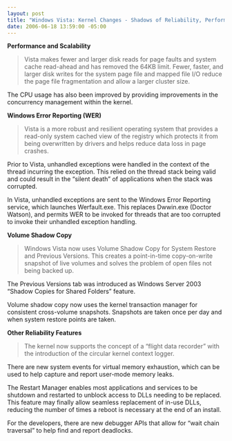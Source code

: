 ```yaml
---
layout: post
title: "Windows Vista: Kernel Changes - Shadows of Reliability, Performance and Scalability"
date: 2006-06-18 13:59:00 -05:00
---
```


<p><strong>Performance and Scalability</strong></p>


> <p>Vista makes fewer and larger disk reads for page faults and system cache read-ahead and has removed the 64KB limit. Fewer, faster, and larger disk writes for the system page file and mapped file I/O reduce the page file fragmentation and allow a larger cluster size.</p>
<p>The CPU usage has also been improved by providing improvements in the concurrency management within the kernel. </p>


<p dir="ltr"><strong>Windows Error Reporting (WER)</strong></p>


> <p dir="ltr">Vista is a more robust and resilient operating system that provides a read-only system cached view of the registry which protects it from being overwritten by drivers and helps reduce data loss in page crashes.</p>
<p dir="ltr">Prior to Vista, unhandled exceptions were handled in the context of the thread incurring the exception. This relied on the thread stack being valid and could result in the “silent death” of applications when the stack was corrupted.</p>
<p dir="ltr">In Vista, unhandled exceptions are sent to the Windows Error Reporting service, which launches Werfault.exe. This replaces Dwwin.exe (Doctor Watson), and permits WER to be invoked for threads that are too corrupted to invoke their unhandled exception handling.</p>


<p dir="ltr"><strong>Volume Shadow Copy</strong></p>


> <p dir="ltr">Windows Vista now uses Volume Shadow Copy for System Restore and Previous Versions. This creates a point-in-time copy-on-write snapshot of live volumes and solves the problem of open files not being backed up.</p>
<p dir="ltr">The Previous Versions tab was introduced as Windows Server 2003 “Shadow Copies for Shared Folders” feature.</p>
<p dir="ltr">Volume shadow copy now uses the kernel transaction manager for consistent cross-volume snapshots. Snapshots are taken once per day and when system restore points are taken.</p>


<p dir="ltr"><strong>Other Reliability Features</strong></p>


> <p dir="ltr">The kernel now supports the concept of a “flight data recorder” with the introduction of the circular kernel context logger.</p>
<p dir="ltr">There are new system events for virtual memory exhaustion, which can be used to help capture and report user-mode memory leaks.</p>
<p dir="ltr">The Restart Manager enables most applications and services to be shutdown and restarted to unblock access to DLLs needing to be replaced. This feature may finally allow seamless replacement of in-use DLLs, reducing the number of times a reboot is necessary at the end of an install.</p>
<p dir="ltr">For the developers, there are new debugger APIs that allow for “wait chain traversal” to help find and report deadlocks.</p>
